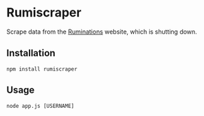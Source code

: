 # Rumiscraper
Scrape data from the [Ruminations](http://ruminations.com) website, which is shutting down.

## Installation
`npm install rumiscraper`

## Usage
`node app.js [USERNAME]`